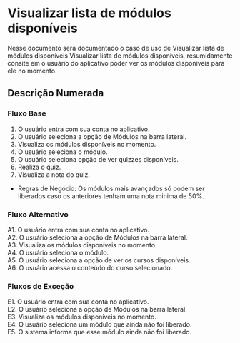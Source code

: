 # Visualizar lista de módulos disponíveis
Nesse documento será documentado o caso de uso de Visualizar lista de módulos disponíveis Visualizar lista de módulos disponíveis, resumidamente consite em o usuário do aplicativo poder ver os módulos disponíveis para ele no momento.

## Descrição Numerada

### Fluxo Base

1. O usuário entra com sua conta no aplicativo.
2. O usuário seleciona a opção de Módulos na barra lateral.
3. Visualiza os módulos disponíveis no momento.
4. O usuário seleciona o módulo.
5. O usuário seleciona opção de ver quizzes disponíveis.
6. Realiza o quiz.
7. Visualiza a nota do quiz.

* Regras de Negócio: Os módulos mais avançados só podem ser liberados caso os anteriores tenham uma nota minima de 50%.

### Fluxo Alternativo

A1. O usuário entra com sua conta no aplicativo.<br>
A2. O usuário seleciona a opção de Módulos na barra lateral.<br>
A3. Visualiza os módulos disponíveis no momento.<br>
A4. O usuário seleciona o módulo.<br>
A5. O usuário seleciona a opção de ver os cursos disponíveis.<br>
A6. O usuário acessa o conteúdo do curso selecionado.<br>

### Fluxos de Exceção

E1. O usuário entra com sua conta no aplicativo.<br>
E2. O usuário seleciona a opção de Módulos na barra lateral.<br>
E3. Visualiza os módulos disponíveis no momento.<br>
E4. O usuário seleciona um módulo que ainda não foi liberado.<br>
E5. O sistema informa que esse módulo ainda não foi liberado.<br>
